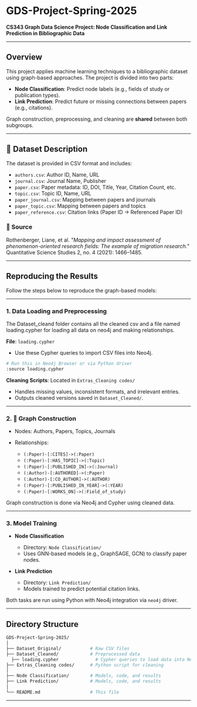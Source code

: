 # GDS-Project-Spring-2025

**CS343 Graph Data Science Project: Node Classification and Link Prediction in Bibliographic Data**

---

## Overview

This project applies machine learning techniques to a bibliographic dataset using graph-based approaches. The project is divided into two parts:

* **Node Classification**: Predict node labels (e.g., fields of study or publication types).
* **Link Prediction**: Predict future or missing connections between papers (e.g., citations).

Graph construction, preprocessing, and cleaning are **shared** between both subgroups.

---

## 📂 Dataset Description

The dataset is provided in CSV format and includes:

* `authors.csv`: Author ID, Name, URL
* `journal.csv`: Journal Name, Publisher
* `paper.csv`: Paper metadata: ID, DOI, Title, Year, Citation Count, etc.
* `topic.csv`: Topic ID, Name, URL
* `paper_journal.csv`: Mapping between papers and journals
* `paper_topic.csv`: Mapping between papers and topics
* `paper_reference.csv`: Citation links (Paper ID → Referenced Paper ID)

### 📖 Source

Rothenberger, Liane, et al.
*"Mapping and impact assessment of phenomenon-oriented research fields: The example of migration research."*
Quantitative Science Studies 2, no. 4 (2021): 1466–1485.

---

##  Reproducing the Results

Follow the steps below to reproduce the graph-based models:

---

### 1. Data Loading and Preprocessing

The Dataset_cleand folder contains all the cleaned csv and a file named loading.cypher for loading all data on neo4j and making relationships.

**File**: `loading.cypher`

* Use these Cypher queries to import CSV files into Neo4j.

```bash
# Run this in Neo4j Browser or via Python driver
:source loading.cypher
```

**Cleaning Scripts**: Located in `Extras_Cleaning codes/`

* Handles missing values, inconsistent formats, and irrelevant entries.
* Outputs cleaned versions saved in `Dataset_Cleaned/`.

---

### 2. 🔗 Graph Construction

* Nodes: Authors, Papers, Topics, Journals
* Relationships:

  * `(:Paper)-[:CITES]->(:Paper)`
  * `(:Paper)-[:HAS_TOPIC]->(:Topic)`
  * `(:Paper)-[:PUBLISHED_IN]->(:Journal)`
  * `(:Author)-[:AUTHORED]->(:Paper)`
  * `(:Author)-[:CO_AUTHOR]->(:AUTHOR)`
  * `(:Paper)-[:PUBLISHED_IN_YEAR]->(:YEAR)`
  * `(:Paper)-[:WORKS_ON]->(:Field_of_study)`

Graph construction is done via Neo4j and Cypher using cleaned data.

---

### 3. Model Training

* **Node Classification**

  * Directory: `Node Classification/`
  * Uses GNN-based models (e.g., GraphSAGE, GCN) to classify paper nodes.

* **Link Prediction**

  * Directory: `Link Prediction/`
  * Models trained to predict potential citation links.

Both tasks are run using Python with Neo4j integration via `neo4j` driver.

---

## Directory Structure

```bash
GDS-Project-Spring-2025/
│
├── Dataset_Original/           # Raw CSV files
├── Dataset_Cleaned/            # Preprocessed data
  ├── loading.cypher              # Cypher queries to load data into Neo4j
├── Extras_Cleaning codes/      # Python script for cleaning
│
├── Node Classification/        # Models, code, and results
├── Link Prediction/            # Models, code, and results
│
└── README.md                   # This file
```

---


